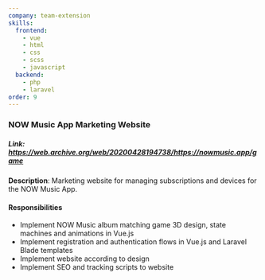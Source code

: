 ```yaml
---
company: team-extension
skills:
  frontend:
    - vue
    - html
    - css
    - scss
    - javascript
  backend:
    - php
    - laravel
order: 9
---
```


### NOW Music App Marketing Website

##### Link: https://web.archive.org/web/20200428194738/https://nowmusic.app/game

**Description**: Marketing website for managing subscriptions and devices for the NOW Music App.

#### Responsibilities
- Implement NOW Music album matching game 3D design, state machines and animations in Vue.js
- Implement registration and authentication flows in Vue.js and Laravel Blade templates
- Implement website according to design
- Implement SEO and tracking scripts to website

